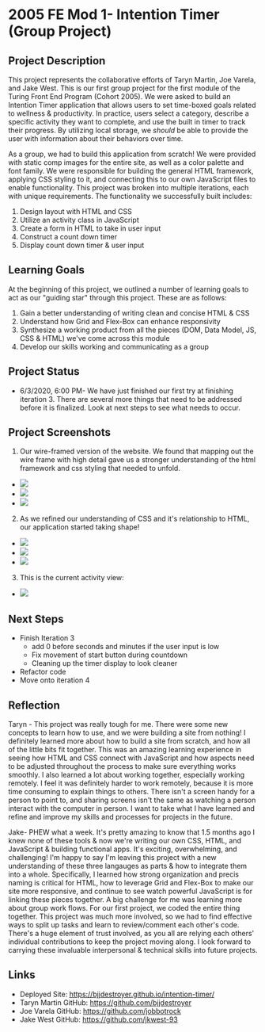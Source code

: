 # 2005 FE Mod 1- Intention Timer (Group Project)
## Project Description
This project represents the collaborative efforts of Taryn Martin, Joe Varela, and Jake West. This is our first group project for the first module of the Turing Front End Program (Cohort 2005). We were asked to build an Intention Timer application that allows users to set time-boxed goals related to wellness & productivity. In practice, users select a category, describe a specific activity they want to complete, and use the built in timer to track their progress. By utilizing local storage, we *should* be able to provide the user with information about their behaviors over time.

As a group, we had to build this application from scratch! We were provided with static comp images for the entire site, as well as a color palette and font family. We were responsible for building the general HTML framework, applying CSS styling to it, and connecting this to our own JavaScript files to enable functionality. This project was broken into multiple iterations, each with unique requirements. The functionality we successfully built includes:
  1. Design layout with HTML and CSS
  2. Utilize an activity class in JavaScript
  3. Create a form in HTML to take in user input
  4. Construct a count down timer
  5. Display count down timer & user input
## Learning Goals
At the beginning of this project, we outlined a number of learning goals to act as our "guiding star" through this project. These are as follows:
  1. Gain a better understanding of writing clean and concise HTML & CSS
  2. Understand how Grid and Flex-Box can enhance responsivity
  3. Synthesize a working product from all the pieces (DOM, Data Model, JS, CSS & HTML) we've come across this module
  4. Develop our skills working and communicating as a group
## Project Status
  + 6/3/2020, 6:00 PM- We have just finished our first try at finishing iteration 3. There are several more things that need to be addressed before it is finalized. Look at next steps to see what needs to occur.
## Project Screenshots
1. Our wire-framed version of the website. We found that mapping out the wire frame with high detail gave us a stronger understanding of the html framework and css styling that needed to unfold.
  + ![](assets/README_screenshots/jkw-int-timer-wireframe-desktop.jpg)
  + ![](assets/README_screenshots/jkw-int-timer-wireframe-iphone.jpg)
  + ![](assets/README_screenshots/jkw-int-timer-past-activity-card.jpg)
2. As we refined our understanding of CSS and it's relationship to HTML, our application started taking shape!
  + ![](assets/README_screenshots/jkw-button-container.gif)
  + ![](assets/README_screenshots/jkw-form-container.gif)
  + ![](assets/README_screenshots/jkw-center-activity-btns.gif)
3. This is the current activity view:
  + ![](assets/README_screenshots/jkw-current-activity-section.gif)
## Next Steps
  + Finish Iteration 3 
    - add 0 before seconds and minutes if the user input is low
    - Fix movement of start button during countdown
    - Cleaning up the timer display to look cleaner
  + Refactor code
  + Move onto iteration 4
## Reflection
Taryn - This project was really tough for me. There were some new concepts to learn how to use, and we were building a site from nothing! I definitely learned more about how to build a site from scratch, and how all of the little bits fit together. This was an amazing learning experience in seeing how HTML and CSS connect with JavaScript and how aspects need to be adjusted throughout the process to make sure everything works smoothly. I also learned a lot about working together, especially working remotely. I feel it was definitely harder to work remotely, because it is more time consuming to explain things to others. There isn't a screen handy for a person to point to, and sharing screens isn't the same as watching a person interact with the computer in person. I want to take what I have learned and refine and improve my skills and processes for projects in the future.

Jake- PHEW what a week. It's pretty amazing to know that 1.5 months ago I knew none of these tools & now we're writing our own CSS, HTML, and JavaScript & building functional apps. It's exciting, overwhelming, and challenging! I'm happy to say I'm leaving this project with a new understanding of these three langauges as parts & how to integrate them into a whole. Specifically, I learned how strong organization and precis naming is critical for HTML, how to leverage Grid and Flex-Box to make our site more responsive, and continue to see watch powerful JavaScript is for linking these pieces together. A big challenge for me was learning more about group work flows. For our first project, we coded the entire thing together. This project was much more involved, so we had to find effective ways to split up tasks and learn to review/comment each other's code. There's a huge element of trust involved, as you all are relying each others' individual contributions to keep the project moving along. I look forward to carrying these invaluable interpersonal & technical skills into future projects.
## Links
  + Deployed Site: https://bjjdestroyer.github.io/intention-timer/
  + Taryn Martin GitHub: https://github.com/bjjdestroyer
  + Joe Varela GitHub: https://github.com/jobbotrock
  + Jake West GitHub: https://github.com/jkwest-93
